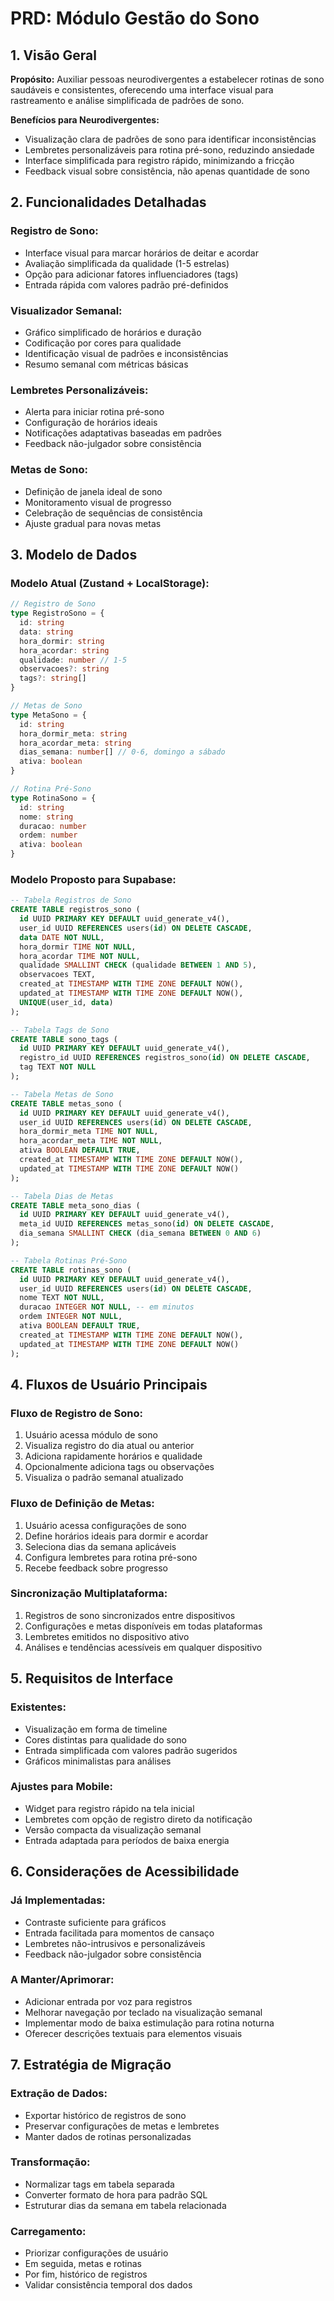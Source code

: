 # PRD: Módulo Gestão do Sono

## 1. Visão Geral

**Propósito:** Auxiliar pessoas neurodivergentes a estabelecer rotinas de sono saudáveis e consistentes, oferecendo uma interface visual para rastreamento e análise simplificada de padrões de sono.

**Benefícios para Neurodivergentes:**
- Visualização clara de padrões de sono para identificar inconsistências
- Lembretes personalizáveis para rotina pré-sono, reduzindo ansiedade
- Interface simplificada para registro rápido, minimizando a fricção
- Feedback visual sobre consistência, não apenas quantidade de sono

## 2. Funcionalidades Detalhadas

### Registro de Sono:
- Interface visual para marcar horários de deitar e acordar
- Avaliação simplificada da qualidade (1-5 estrelas)
- Opção para adicionar fatores influenciadores (tags)
- Entrada rápida com valores padrão pré-definidos

### Visualizador Semanal:
- Gráfico simplificado de horários e duração
- Codificação por cores para qualidade
- Identificação visual de padrões e inconsistências
- Resumo semanal com métricas básicas

### Lembretes Personalizáveis:
- Alerta para iniciar rotina pré-sono
- Configuração de horários ideais
- Notificações adaptativas baseadas em padrões
- Feedback não-julgador sobre consistência

### Metas de Sono:
- Definição de janela ideal de sono
- Monitoramento visual de progresso
- Celebração de sequências de consistência
- Ajuste gradual para novas metas

## 3. Modelo de Dados

### Modelo Atual (Zustand + LocalStorage):
```typescript
// Registro de Sono
type RegistroSono = {
  id: string
  data: string
  hora_dormir: string
  hora_acordar: string
  qualidade: number // 1-5
  observacoes?: string
  tags?: string[]
}

// Metas de Sono
type MetaSono = {
  id: string
  hora_dormir_meta: string
  hora_acordar_meta: string
  dias_semana: number[] // 0-6, domingo a sábado
  ativa: boolean
}

// Rotina Pré-Sono
type RotinaSono = {
  id: string
  nome: string
  duracao: number
  ordem: number
  ativa: boolean
}
```

### Modelo Proposto para Supabase:
```sql
-- Tabela Registros de Sono
CREATE TABLE registros_sono (
  id UUID PRIMARY KEY DEFAULT uuid_generate_v4(),
  user_id UUID REFERENCES users(id) ON DELETE CASCADE,
  data DATE NOT NULL,
  hora_dormir TIME NOT NULL,
  hora_acordar TIME NOT NULL,
  qualidade SMALLINT CHECK (qualidade BETWEEN 1 AND 5),
  observacoes TEXT,
  created_at TIMESTAMP WITH TIME ZONE DEFAULT NOW(),
  updated_at TIMESTAMP WITH TIME ZONE DEFAULT NOW(),
  UNIQUE(user_id, data)
);

-- Tabela Tags de Sono
CREATE TABLE sono_tags (
  id UUID PRIMARY KEY DEFAULT uuid_generate_v4(),
  registro_id UUID REFERENCES registros_sono(id) ON DELETE CASCADE,
  tag TEXT NOT NULL
);

-- Tabela Metas de Sono
CREATE TABLE metas_sono (
  id UUID PRIMARY KEY DEFAULT uuid_generate_v4(),
  user_id UUID REFERENCES users(id) ON DELETE CASCADE,
  hora_dormir_meta TIME NOT NULL,
  hora_acordar_meta TIME NOT NULL,
  ativa BOOLEAN DEFAULT TRUE,
  created_at TIMESTAMP WITH TIME ZONE DEFAULT NOW(),
  updated_at TIMESTAMP WITH TIME ZONE DEFAULT NOW()
);

-- Tabela Dias de Metas
CREATE TABLE meta_sono_dias (
  id UUID PRIMARY KEY DEFAULT uuid_generate_v4(),
  meta_id UUID REFERENCES metas_sono(id) ON DELETE CASCADE,
  dia_semana SMALLINT CHECK (dia_semana BETWEEN 0 AND 6)
);

-- Tabela Rotinas Pré-Sono
CREATE TABLE rotinas_sono (
  id UUID PRIMARY KEY DEFAULT uuid_generate_v4(),
  user_id UUID REFERENCES users(id) ON DELETE CASCADE,
  nome TEXT NOT NULL,
  duracao INTEGER NOT NULL, -- em minutos
  ordem INTEGER NOT NULL,
  ativa BOOLEAN DEFAULT TRUE,
  created_at TIMESTAMP WITH TIME ZONE DEFAULT NOW(),
  updated_at TIMESTAMP WITH TIME ZONE DEFAULT NOW()
);
```

## 4. Fluxos de Usuário Principais

### Fluxo de Registro de Sono:
1. Usuário acessa módulo de sono
2. Visualiza registro do dia atual ou anterior
3. Adiciona rapidamente horários e qualidade
4. Opcionalmente adiciona tags ou observações
5. Visualiza o padrão semanal atualizado

### Fluxo de Definição de Metas:
1. Usuário acessa configurações de sono
2. Define horários ideais para dormir e acordar
3. Seleciona dias da semana aplicáveis
4. Configura lembretes para rotina pré-sono
5. Recebe feedback sobre progresso

### Sincronização Multiplataforma:
1. Registros de sono sincronizados entre dispositivos
2. Configurações e metas disponíveis em todas plataformas
3. Lembretes emitidos no dispositivo ativo
4. Análises e tendências acessíveis em qualquer dispositivo

## 5. Requisitos de Interface

### Existentes:
- Visualização em forma de timeline
- Cores distintas para qualidade do sono
- Entrada simplificada com valores padrão sugeridos
- Gráficos minimalistas para análises

### Ajustes para Mobile:
- Widget para registro rápido na tela inicial
- Lembretes com opção de registro direto da notificação
- Versão compacta da visualização semanal
- Entrada adaptada para períodos de baixa energia

## 6. Considerações de Acessibilidade

### Já Implementadas:
- Contraste suficiente para gráficos
- Entrada facilitada para momentos de cansaço
- Lembretes não-intrusivos e personalizáveis
- Feedback não-julgador sobre consistência

### A Manter/Aprimorar:
- Adicionar entrada por voz para registros
- Melhorar navegação por teclado na visualização semanal
- Implementar modo de baixa estimulação para rotina noturna
- Oferecer descrições textuais para elementos visuais

## 7. Estratégia de Migração

### Extração de Dados:
- Exportar histórico de registros de sono
- Preservar configurações de metas e lembretes
- Manter dados de rotinas personalizadas

### Transformação:
- Normalizar tags em tabela separada
- Converter formato de hora para padrão SQL
- Estruturar dias da semana em tabela relacionada

### Carregamento:
- Priorizar configurações de usuário
- Em seguida, metas e rotinas
- Por fim, histórico de registros
- Validar consistência temporal dos dados
